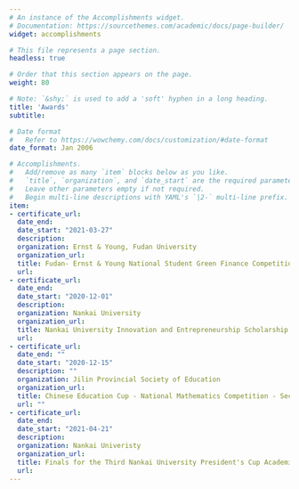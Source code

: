 ```yaml
---
# An instance of the Accomplishments widget.
# Documentation: https://sourcethemes.com/academic/docs/page-builder/
widget: accomplishments

# This file represents a page section.
headless: true

# Order that this section appears on the page.
weight: 80

# Note: `&shy;` is used to add a 'soft' hyphen in a long heading.
title: 'Awards'
subtitle:

# Date format
#   Refer to https://wowchemy.com/docs/customization/#date-format
date_format: Jan 2006

# Accomplishments.
#   Add/remove as many `item` blocks below as you like.
#   `title`, `organization`, and `date_start` are the required parameters.
#   Leave other parameters empty if not required.
#   Begin multi-line descriptions with YAML's `|2-` multi-line prefix.
item:
- certificate_url: 
  date_end: 
  date_start: "2021-03-27"
  description: 
  organization: Ernst & Young, Fudan University
  organization_url: 
  title: Fudan- Ernst & Young National Student Green Finance Competition -- Third Prize
  url: 
- certificate_url: 
  date_end: 
  date_start: "2020-12-01"
  description: 
  organization: Nankai University
  organization_url: 
  title: Nankai University Innovation and Entrepreneurship Scholarship -- 2019-2020 recipient
  url: 
- certificate_url: 
  date_end: ""
  date_start: "2020-12-15"
  description: ""
  organization: Jilin Provincial Society of Education
  organization_url: 
  title: Chinese Education Cup - National Mathematics Competition - Second Prize
  url: ""
- certificate_url: 
  date_end: 
  date_start: "2021-04-21"
  description: 
  organization: Nankai Univeristy
  organization_url: 
  title: Finals for the Third Nankai University President's Cup Academic Innovation Competition -- Second Prize
  url: 
---
```


